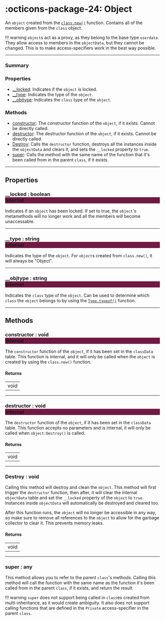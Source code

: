 <h1 class="api-header" markdown>
    <span class="api-icon" markdown>:octicons-package-24:</span>
    <span class="api-title">Object</span>
</h1>

An `object` created from the [`class.new()`](class.md#new) function. Contains all of the members given from the `class` object.

!!! warning
    `object`s act as a proxy, as they belong to the base type `userdata`. They allow access to members in the `objectData`, but they cannot be changed. This is to make access-specifiers work in the best way possible.

----------------------

<!------------------------- SUMMARY -------------------------!-->

<div class="api-summary-list">
    <h3 class="api-summary-list-h3">Summary</h3>
    <div class="api-summary-section">
        <h3 class="api-summary-section-h3">Properties</h3>
        <div class="api-summary-section-list">
            <ul>
                <li><a href="#__locked-boolean-internal">__locked</a>: Indicates if the <code>object</code> is locked.</li>
                <li><a href="#__type-string-internal">__type</a>: Indicates the type of the <code>object</code>.</li>
                <li><a href="#__objtype-string-internal">__objtype</a>: Indicates the <code>class</code> type of the <code>object</code>.</li>
            </ul>
        </div>
    </div>
    <div class="api-summary-section-bottom">
        <h3 class="api-summary-section-h3">Methods</h3>
        <div class="api-summary-section-list">
            <ul>
                <li><a href="#constructor-void-internal">constructor</a>: The constructor function of the <code>object</code>, if it exists. Cannot be directly called.</li>
                <li><a href="#destructor-void-internal">destructor</a>: The destructor function of the <code>object</code>, if it exists. Cannot be directly called.</li>
                <li><a href="#destroy-void">Destroy</a>: Calls the <code>destructor</code> function, destroys all the instances inside the <code>objectData</code> and clears it, and sets the <code>__locked</code> property to <code>true</code>.</li>
                <li><a href="#super-any">super</a>: Calls the method with the same name of the function that it's been called from in the parent <code>class</code>, if it exists.</li>
            </ul>
        </div>
    </div>
</div>

----------------------

<!------------------------- MAIN -------------------------!-->

## Properties

<h3 markdown>
	__locked
	<span class="api-property-type">
		: boolean
	</span>
    <div class="apiReferenceAccessBox" style="background-color: rgb(113, 25, 66); float: none">Internal</div>
</h3>

Indicates if an `object` has been locked. If set to true, the `object`'s metamethods will no longer work and all the members will become unaccessable. 

----------------------

<h3 markdown>
	__type
	<span class="api-property-type">
		: string
	</span>
    <div class="apiReferenceAccessBox" style="background-color: rgb(113, 25, 66); float: none">Internal</div>
</h3>

Indicates the type of the `object`. For `object`s created from `class.new()`, it will always be "Object".

----------------------

<h3 markdown>
	__objtype
	<span class="api-property-type">
		: string
	</span>
    <div class="apiReferenceAccessBox" style="background-color: rgb(113, 25, 66); float: none">Internal</div>
</h3>

Indicates the `class` type of the `object`. Can be used to determine which `class` the `object` belongs to by using the [`Type.typeof()`](../classFunctions/type/typeof.md) function.

----------------------

## Methods

<h3 markdown>
	constructor
	<span class="api-property-type">
		: void
	</span>
    <div class="apiReferenceAccessBox" style="background-color: rgb(113, 25, 66); float: none">Internal</div>
</h3>

The `constructor` function of the `object`, if it has been set in the `classData` table. This function is internal, and it will only be called when the `object` is created by using the `class.new()` function.

#### Returns
<span markdown>
    <div class="md-typeset__table">
        <table>
            <tbody>
                <tr>
                    <td class="api-return-box">void</td>
                </tr>
            </tbody>
        </table>
    </div>
</span>

----------------------

<h3 markdown>
	destructor
	<span class="api-property-type">
		: void
	</span>
    <div class="apiReferenceAccessBox" style="background-color: rgb(113, 25, 66); float: none">Internal</div>
</h3>

The `destructor` function of the `object`, if it has been set in the `classData` table. This function accepts no parameters and is internal, it will only be called when `object:Destroy()` is called. 

#### Returns
<span markdown>
    <div class="md-typeset__table">
        <table>
            <tbody>
                <tr>
                    <td class="api-return-box">void</td>
                </tr>
            </tbody>
        </table>
    </div>
</span>

----------------------

<h3 markdown>
	Destroy
	<span class="api-property-type">
		: void
	</span>
</h3>

Calling this method will destroy and clean the `object`. This method will first trigger the `destructor` function, then after, it will clear the internal `objectData` table and set the `__locked` property of the `object` to `true`. Instances inside `objectData` will automatically be destroyed and cleared too.

After this function runs, the `object` will no longer be accessible in any way, so make sure to remove all references to the `object` to allow for the garbage collector to clear it. This prevents memory leaks.

#### Returns
<span markdown>
    <div class="md-typeset__table">
        <table>
            <tbody>
                <tr>
                    <td class="api-return-box">void</td>
                </tr>
            </tbody>
        </table>
    </div>
</span>

----------------------

<h3 markdown>
	super
	<span class="api-property-type">
		: any
	</span>
</h3>

This method allows you to refer to the parent `class`'s methods. Calling this method will call the function with the same name as the function it's been called from in the parent `class`, if it exists, and return the result.

!!! warning
    `super` does not support being called in `class`es created from multi-inheritance, as it would create ambiguity. It also does not support calling functions that are defined in the `Private` access-specifier in the parent `class`.